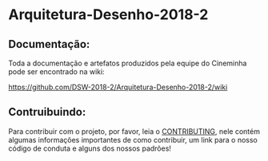 # Arquitetura-Desenho-2018-2


## Documentação:

Toda a documentação e artefatos produzidos pela equipe do Cineminha pode ser encontrado na wiki:

https://github.com/DSW-2018-2/Arquitetura-Desenho-2018-2/wiki


## Contruibuindo: 

Para contribuir com o projeto, por favor, leia o [CONTRIBUTING](), nele contém algumas informações importantes de como contribuir, um link para o nosso código de conduta e alguns dos nossos padrões!